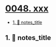 # [0048. xxx](https://github.com/Tdahuyou/TNotes.notes/tree/main/notes/0048.%20xxx)

<!-- region:toc -->

- [1. 📒 notes_title](#1--notes_title)

<!-- endregion:toc -->

## 1. 📒 notes_title
